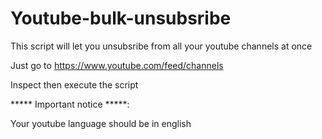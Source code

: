 # Youtube-bulk-unsubsribe
This script will let you unsubsribe from all your youtube channels at once 

Just go to https://www.youtube.com/feed/channels

Inspect then execute the script

 ***** Important notice *****:

Your youtube language should be in english

